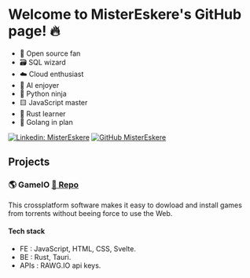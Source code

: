 # Welcome to MisterEskere's GitHub page! 🔥

- 🐧 Open source fan
- 🗃️ SQL wizard
- ☁️ Cloud enthusiast
- 🤖 AI enjoyer
- 🐍 Python ninja
- 🟨 JavaScript master
- 🦀 Rust learner
- 🐹 Golang in plan

[![Linkedin: MisterEskere](https://img.shields.io/badge/-Claudiu%20Adrian%20Simion-blue?style=flat-square&logo=Linkedin&logoColor=white&link=https://www.linkedin.com/company/MisterEskere/)](https://www.linkedin.com/in/claudiu-adrian-simion/)
[![GitHub MisterEskere](https://img.shields.io/github/followers/MisterEskere?label=follow&style=social)](https://github.com/MisterEskere)

## Projects

### 🌎 GameIO [📄 Repo](<!https://github.com/MisterEskere/GameIO2>)

This crossplatform software makes it easy to dowload and install games from torrents without beeing force to use the Web.

#### Tech stack

- FE : JavaScript, HTML, CSS, Svelte.
- BE : Rust, Tauri.
- APIs : RAWG.IO api keys.

